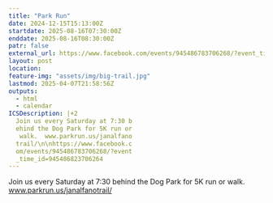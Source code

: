 ```yaml
---
title: "Park Run"
date: 2024-12-15T15:13:00Z
startdate: 2025-08-16T07:30:00Z
enddate: 2025-08-16T08:30:00Z
patr: false
external_url: https://www.facebook.com/events/945486783706268/?event_time_id=945486823706264
layout: post
location: 
feature-img: "assets/img/big-trail.jpg"
lastmod: 2025-04-07T21:58:56Z
outputs:
  - html
  - calendar
ICSDescription: |+2
  Join us every Saturday at 7:30 b  ehind the Dog Park for 5K run or   walk.  www.parkrun.us/janalfano  trail/\n\nhttps://www.facebook.c  om/events/945486783706268/?event  _time_id=945486823706264
---
```


Join us every Saturday at 7&#58;30 behind the Dog Park for 5K run or walk.  www.parkrun.us/janalfanotrail/<br>
  <br>
  
